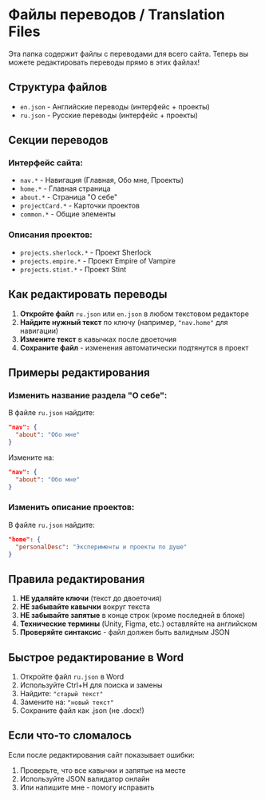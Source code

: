 # Файлы переводов / Translation Files

Эта папка содержит файлы с переводами для всего сайта. Теперь вы можете редактировать переводы прямо в этих файлах!

## Структура файлов

- `en.json` - Английские переводы (интерфейс + проекты)
- `ru.json` - Русские переводы (интерфейс + проекты)

## Секции переводов

### Интерфейс сайта:
- `nav.*` - Навигация (Главная, Обо мне, Проекты)
- `home.*` - Главная страница
- `about.*` - Страница "О себе"
- `projectCard.*` - Карточки проектов
- `common.*` - Общие элементы

### Описания проектов:
- `projects.sherlock.*` - Проект Sherlock
- `projects.empire.*` - Проект Empire of Vampire
- `projects.stint.*` - Проект Stint

## Как редактировать переводы

1. **Откройте файл** `ru.json` или `en.json` в любом текстовом редакторе
2. **Найдите нужный текст** по ключу (например, `"nav.home"` для навигации)
3. **Измените текст** в кавычках после двоеточия
4. **Сохраните файл** - изменения автоматически подтянутся в проект

## Примеры редактирования

### Изменить название раздела "О себе":
В файле `ru.json` найдите:
```json
"nav": {
  "about": "Обо мне"
}
```

Измените на:
```json
"nav": {
  "about": "Обо мне"
}
```

### Изменить описание проектов:
В файле `ru.json` найдите:
```json
"home": {
  "personalDesc": "Эксперименты и проекты по душе"
}
```

## Правила редактирования

1. **НЕ удаляйте ключи** (текст до двоеточия)
2. **НЕ забывайте кавычки** вокруг текста
3. **НЕ забывайте запятые** в конце строк (кроме последней в блоке)
4. **Технические термины** (Unity, Figma, etc.) оставляйте на английском
5. **Проверяйте синтаксис** - файл должен быть валидным JSON

## Быстрое редактирование в Word

1. Откройте файл `ru.json` в Word
2. Используйте Ctrl+H для поиска и замены
3. Найдите: `"старый текст"`
4. Замените на: `"новый текст"`
5. Сохраните файл как .json (не .docx!)

## Если что-то сломалось

Если после редактирования сайт показывает ошибки:
1. Проверьте, что все кавычки и запятые на месте
2. Используйте JSON валидатор онлайн
3. Или напишите мне - помогу исправить